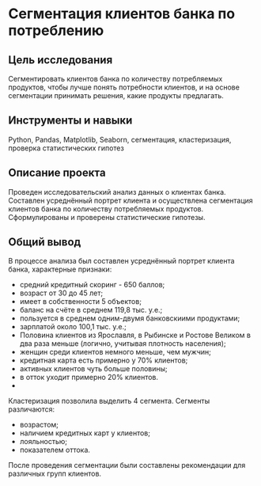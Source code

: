 # Сегментация клиентов банка по потреблению

## Цель исследования
Сегментировать клиентов банка по количеству потребляемых продуктов, чтобы лучше понять потребности клиентов,
и на основе сегментации принимать решения, какие продукты предлагать.

## Инструменты и навыки
Python, Pandas, Matplotlib, Seaborn, сегментация, кластеризация, проверка статистических гипотез

## Описание проекта
Проведен исследовательский анализ данных о клиентах банка.
Составлен усреднённый портрет клиента и осуществлена сегментация клиентов банка по количеству потребляемых продуктов.
Сформулированы и проверены статистические гипотезы.


## Общий вывод

В процессе анализа был составлен усреднённый портрет клиента банка, характерные признаки:

- средний кредитный скоринг - 650 баллов;
- возраст от 30 до 45 лет;
- имеет в собственности 5 объектов;
- баланс на счёте в среднем 119,8 тыс. у.е.;
- пользуется в среднем одним-двумя банковскиими продуктами;
- зарплатой около 100,1 тыс. у.е.;
- Половина клиентов из Ярославля, в Рыбинске и Ростове Великом в два раза меньше (логично, учитывая плотность населения);
- женщин среди клиентов немного меньше, чем мужчин;
- кредитная карта есть примерно у 70% клиентов;
- активных клиентов чуть больше половины;
- в отток уходит примерно 20% клиентов.
- 
Кластеризация позволила выделить 4 сегмента. Сегменты различаются:

- возрастом;
- наличием кредитных карт у клиентов;
- лояльностью;
- показателем оттока.

После проведения сегментации были составлены рекомендации для различных групп клиентов.
